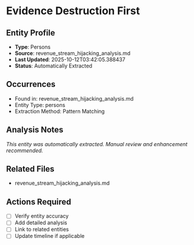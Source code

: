 # Evidence Destruction First

## Entity Profile
- **Type**: Persons
- **Source**: revenue_stream_hijacking_analysis.md
- **Last Updated**: 2025-10-12T03:42:05.388437
- **Status**: Automatically Extracted

## Occurrences
- Found in: revenue_stream_hijacking_analysis.md
- Entity Type: persons
- Extraction Method: Pattern Matching

## Analysis Notes
*This entity was automatically extracted. Manual review and enhancement recommended.*

## Related Files
- revenue_stream_hijacking_analysis.md

## Actions Required
- [ ] Verify entity accuracy
- [ ] Add detailed analysis
- [ ] Link to related entities
- [ ] Update timeline if applicable
